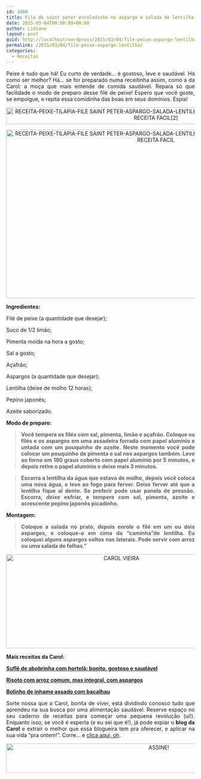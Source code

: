```yaml
---
id: 3400
title: Filé de saint peter enroladinho no aspargo e salada de lentilha
date: 2015-03-04T00:00:00+00:00
author: Lidiane
layout: post
guid: http://localhost/wordpress/2015/03/04/file-peixe-aspargo-lentilha/
permalink: /2015/03/04/file-peixe-aspargo-lentilha/
categories:
  - Receitas
---
```

<p align="justify">
  Peixe é tudo que há! Eu curto de verdade… é gostoso, leve e saudável. Há como ser melhor? Há… se for preparado numa receitinha assim, como a da Carol: a moça que mais entende de comida saudável. Repara só que facilidade o modo de preparo desse filé de peixe! Espero que você goste, se empolgue, e repita essa comidinha das boas em seus domínios. Espia!
</p>

<p align="center">
  <a href="http://www.trololodemulher.com.br/blog/wp-content/uploads/2015/02/RECEITA-PEIXE-TILAPIA-FILE-SAINT-PETER-ASPARGO-SALADA-LENTILHA-RECEITA-SAUDAVEL-RECEITA-PRATICA-RECEITA-FACIL2.jpg"><img class="alignnone size-full wp-image-10793" src="http://www.trololodemulher.com.br/blog/wp-content/uploads/2015/02/RECEITA-PEIXE-TILAPIA-FILE-SAINT-PETER-ASPARGO-SALADA-LENTILHA-RECEITA-SAUDAVEL-RECEITA-PRATICA-RECEITA-FACIL2.jpg" alt="RECEITA-PEIXE-TILAPIA-FILE SAINT PETER-ASPARGO-SALADA-LENTILHA-RECEITA SAUDAVEL-RECEITA PRATICA-RECEITA FACIL[2]" width="800" height="45" /></a>
</p>

<p align="center">
  <a href="http://www.trololodemulher.com.br/blog/wp-content/uploads/2015/02/RECEITA-PEIXE-TILAPIA-FILE-SAINT-PETER-ASPARGO-SALADA-LENTILHA-RECEITA-SAUDAVEL-RECEITA-PRATICA-RECEITA-FACIL.jpg"><img class="alignnone size-full wp-image-10792" src="http://www.trololodemulher.com.br/blog/wp-content/uploads/2015/02/RECEITA-PEIXE-TILAPIA-FILE-SAINT-PETER-ASPARGO-SALADA-LENTILHA-RECEITA-SAUDAVEL-RECEITA-PRATICA-RECEITA-FACIL.jpg" alt="RECEITA-PEIXE-TILAPIA-FILE SAINT PETER-ASPARGO-SALADA-LENTILHA-RECEITA SAUDAVEL-RECEITA PRATICA-RECEITA FACIL" width="800" height="450" /></a>
</p>

<p align="justify">
  <strong>Ingredientes:</strong>
</p>

<p align="justify">
  Filé de peixe (a quantidade que desejar);
</p>

<p align="justify">
  Suco de 1/2 limão;
</p>

<p align="justify">
  Pimenta moída na hora a gosto;
</p>

<p align="justify">
  Sal a gosto;
</p>

<p align="justify">
  Açafrão;
</p>

<p align="justify">
  Aspargos (a quantidade que desejar);
</p>

<p align="justify">
  Lentilha (deixe de molho 12 horas);
</p>

<p align="justify">
  Pepino japonês;
</p>

<p align="justify">
  Azeite saborizado.
</p>

<p align="justify">
  <strong>Modo de preparo:</strong>
</p>

> <p align="justify">
>   <strong>Você tempera os filés com sal, pimenta, limão e açafrão. Coloque os filés e os aspargos em uma assadeira forrada com papel alumínio e untada com um pouquinho de azeite. Neste momento você pode colocar um pouquinho de pimenta e sal nos aspargos também. Leve ao forno em 180 graus coberto com papel alumínio por 5 minutos, e depois retire o papel alumínio e deixe mais 3 minutos.</strong>
> </p>

> <p align="justify">
>   <strong>Escorra a lentilha da água que estava de molho, depois você coloca uma nova água, e leve ao fogo para ferver. Deixe ferver até que a lentilha fique al dente. Se preferir pode usar panela de pressão. Escorra, deixe esfriar, e tempere com sal, pimenta, azeite e acrescente pepino japonês picadinho.</strong>
> </p>

<p align="justify">
  <strong>Montagem:</strong>
</p>

> <p align="justify">
>   <strong>Coloque a salada no prato, depois enrole o filé em um ou dois aspargos, e coloque-o em cima da &#8220;caminha&#8221;de lentilha. Eu coloquei alguns aspargos soltos nas laterais. Pode servir com arroz ou uma salada de folhas.”</strong>
> </p>

<p align="center">
  <a href="http://www.trololodemulher.com.br/blog/wp-content/uploads/2014/07/CAROL-VIEIRA.png"><img class="alignnone size-full wp-image-10204" src="http://www.trololodemulher.com.br/blog/wp-content/uploads/2014/07/CAROL-VIEIRA.png" alt="CAROL VIEIRA" width="600" height="251" /></a>
</p>

<p align="justify">
  <strong>Mais receitas da Carol:</strong>
</p>

<p align="justify">
  <a href="http://www.trololodemulher.com.br/2015/02/11/sufle-abobrinha-hortela/" target="_blank"><strong>Suflê de abobrinha com hortelã: bonito, gostoso e saudável</strong></a>
</p>

<p align="justify">
  <a href="http://www.trololodemulher.com.br/2015/01/28/risoto-arroz-integral-aspargos/" target="_blank"><strong>Risoto com arroz comum, mas integral, com aspargos</strong></a>
</p>

<p align="justify">
  <a href="http://www.trololodemulher.com.br/2014/11/19/inhame-assado-bacalhau/" target="_blank"><strong>Bolinho de inhame assado com bacalhau</strong></a>
</p>

<p align="justify">
  Sorte nossa que a Carol, bonita de viver, está dividindo conosco tudo que aprendeu na sua busca por uma alimentação saudável. Reserve espaço no seu caderno de receitas para começar uma pequena revolução (ui!). Enquanto isso, se você é esperta (e eu sei que é!), já pode espiar o <strong>blog da Carol</strong> e extrair o melhor que essa blogueira tem pra oferecer, e aplicar na sua vida “pra ontem!”. Corre… e <a href="http://mundocarolvieira.blogspot.com.br/" target="_blank">clica aqui, oh</a>.
</p>

<p align="center">
  <a href="http://feedburner.google.com/fb/a/mailverify?uri=blogbichafemea&loc=pt_BR" target="_blank"><img class="alignnone size-full wp-image-10439" src="http://www.trololodemulher.com.br/blog/wp-content/uploads/2014/09/ASSINE.png" alt="ASSINE!" width="800" height="78" /></a>
</p>

<p align="justify">